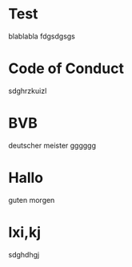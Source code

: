 # Test
blablabla
fdgsdgsgs

# Code of Conduct
sdghrzkuizl


# BVB
deutscher meister
gggggg

# Hallo

guten morgen

# lxi,kj
sdghdhgj



